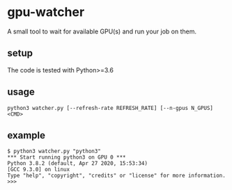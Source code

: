  gpu-watcher 
==============================
A small tool to wait for available GPU(s) and run your job on them.
## setup
The code is tested with Python>=3.6
## usage
```shell
python3 watcher.py [--refresh-rate REFRESH_RATE] [--n-gpus N_GPUS] <CMD>
```
## example
```
$ python3 watcher.py "python3"
*** Start running python3 on GPU 0 ***
Python 3.8.2 (default, Apr 27 2020, 15:53:34) 
[GCC 9.3.0] on linux
Type "help", "copyright", "credits" or "license" for more information.
>>> 
```



